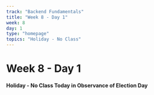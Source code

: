 ```yaml
---
track: "Backend Fundamentals"
title: "Week 8 - Day 1"
week: 8
day: 1
type: "homepage"
topics: "Holiday - No Class"
---
```



# Week 8 - Day 1

#### Holiday - No Class Today in Observance of Election Day


